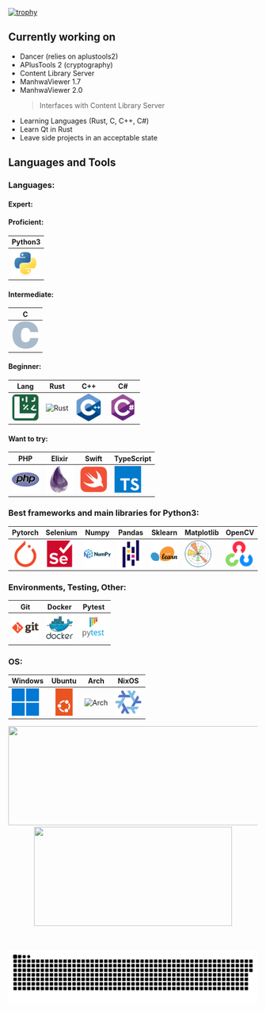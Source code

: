 [![trophy](https://github-profile-trophy.vercel.app/?username=adalfarus&title=Stars,Followers,Commits,Repositories,MultipleLang,PullRequest&no-bg=true&margin-w=15)](https://github.com/ryo-ma/github-profile-trophy)

## Currently working on
- Dancer (relies on aplustools2)
- APlusTools 2 (cryptography)
- Content Library Server
- ManhwaViewer 1.7
- ManhwaViewer 2.0
  > Interfaces with Content Library Server
- Learning Languages (Rust, C, C++, C#)
- Learn Qt in Rust
- Leave side projects in an acceptable state

## Languages and Tools 
<div>

### Languages:

#### Expert:

#### Proficient:
| Python3 |
|----------|
|  <img src="https://github.com/devicons/devicon/blob/master/icons/python/python-original.svg" title="Python"  alt="Python" width="55" height="55"/> |

#### Intermediate:
| C |
|----------|
|  <img src="https://github.com/devicons/devicon/blob/master/icons/c/c-original.svg" title="C"  alt="C" width="55" height="55"/> |

#### Beginner:
| Lang | Rust | C++ | C# |
|----------|----------|----------|----------|
|  <img src="/assets/lang_logo_no_background.png" title="Lang" alt="Lang" width="55" height="55"/> |  <img src="https://www.rust-lang.org/logos/rust-logo-256x256.png" title="Rust" alt="Rust" width="55" height="55"/> | <img src="https://github.com/devicons/devicon/blob/master/icons/cplusplus/cplusplus-original.svg" title="C++"  alt="C++" width="55" height="55"/> | <img src="https://github.com/devicons/devicon/blob/master/icons/csharp/csharp-original.svg" title="C#"  alt="C#" width="55" height="55"/> |

#### Want to try:
| PHP | Elixir | Swift | TypeScript |
|----------|----------|----------|----------|
|  <img src="https://github.com/devicons/devicon/blob/master/icons/php/php-original.svg" title="PHP"  alt="PHP" width="55" height="55"/> |  <img src="https://github.com/devicons/devicon/blob/master/icons/elixir/elixir-original.svg" title="Elixir"  alt="Elixir" width="55" height="55"/> | <img src="https://github.com/devicons/devicon/blob/master/icons/swift/swift-original.svg" title="Swift"  alt="Swift" width="55" height="55"/> | <img src="https://github.com/devicons/devicon/blob/master/icons/typescript/typescript-original.svg" title="Ts"  alt="Ts" width="55" height="55"/> |


### Best frameworks and main libraries for Python3:

| Pytorch | Selenium | Numpy | Pandas | Sklearn | Matplotlib | OpenCV |
|----------|----------|----------|----------|----------|----------|----------|
|  <img src="https://github.com/devicons/devicon/blob/master/icons/pytorch/pytorch-original.svg" title="Pytorch"  alt="Pytorch" width="55" height="55"/>|  <img src="https://github.com/devicons/devicon/blob/master/icons/selenium/selenium-original.svg" title="Selenium"  alt="Selenium" width="55" height="55"/>|  <img src="https://github.com/devicons/devicon/blob/master/icons/numpy/numpy-original-wordmark.svg" title="Numpy" alt="Numpy" width="55" height="55"/>|  <img src="https://github.com/devicons/devicon/blob/master/icons/pandas/pandas-original.svg" title="Pandas" alt="Pandas" width="55" height="55"/>|  <img src="https://github.com/devicons/devicon/blob/master/icons/scikitlearn/scikitlearn-original.svg" title="sklearn" alt="sklearn" width="55" height="55"/>|  <img src="https://github.com/devicons/devicon/blob/master/icons/matplotlib/matplotlib-original.svg" title="mpl" alt="mpl" width="55" height="55"/>| <img src="https://github.com/devicons/devicon/blob/master/icons/opencv/opencv-original.svg" title="mpl" alt="mpl" width="55" height="55"/>|


### Environments, Testing, Other:

| Git | Docker | Pytest |
|----------|----------|----------|
|<img src="https://github.com/devicons/devicon/blob/master/icons/git/git-original-wordmark.svg" title="Git" alt="Git" width="55" height="55"/>|<img src="https://github.com/devicons/devicon/blob/master/icons/docker/docker-original-wordmark.svg" title="Docker" alt="Docker" width="55" height="55"/>|<img src="https://github.com/devicons/devicon/blob/master/icons/pytest/pytest-original-wordmark.svg" title="pytest" alt="pytest" width="55" height="55"/>|


### OS:

| Windows | Ubuntu | Arch | NixOS |
|----------|----------|----------|----------|
| <img src="https://github.com/devicons/devicon/blob/master/icons/windows11/windows11-original.svg" title="Windows" alt="Linux" width="55" height="55"/> | <img src="https://github.com/devicons/devicon/blob/master/icons/ubuntu/ubuntu-original.svg" title="Ubuntu" alt="Ubuntu" width="55" height="55"/> | <img src="https://cdn0.iconfinder.com/data/icons/flat-round-system/512/archlinux-512.png" title="Arch" alt="Arch" width="55" height="55"/> | <img src="https://github.com/devicons/devicon/blob/master/icons/nixos/nixos-original.svg" title="NixOS" alt="NixOS" width="55" height="55"/> |

<p align="center">
  <img width="600" height="200" src="https://github-readme-stats.vercel.app/api?username=adalfarus&show_icons=true&theme=transparent">
  <img width="400" height="200" src="https://github-readme-stats.vercel.app/api/top-langs/?username=adalfarus&size_weight=0.15&count_weight=0.5&layout=compact&theme=transparent">
</p>
 

<div id="header" align="center">
  <img src="https://komarev.com/ghpvc/?username=adalfarus&style=for-the-badge&color=blue" alt=""/>
</div>

<p align="center">
 <img width="1000" src="assets/github-snake.svg" alt="snake"/>
</p>
